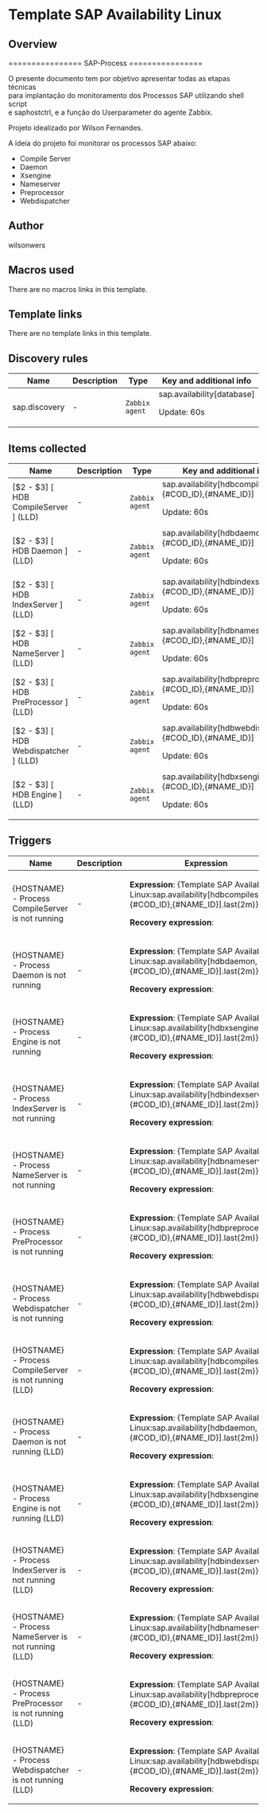 # Template SAP Availability Linux

## Overview

================ SAP-Process ================  
  
O presente documento tem por objetivo apresentar todas as etapas técnicas   
para implantação do monitoramento dos Processos SAP utilizando shell script   
e saphostctrl, e a função do Userparameter do agente Zabbix.  
  
Projeto idealizado por Wilson Fernandes.  
  
A ideia do projeto foi monitorar os processos SAP abaixo:  
  
- Compile Server  
- Daemon  
- Xsengine  
- Nameserver  
- Preprocessor  
- Webdispatcher

## Author

wilsonwers

## Macros used

There are no macros links in this template.

## Template links

There are no template links in this template.

## Discovery rules

|Name|Description|Type|Key and additional info|
|----|-----------|----|----|
|sap.discovery|<p>-</p>|`Zabbix agent`|sap.availability[database]<p>Update: 60s</p>|
## Items collected

|Name|Description|Type|Key and additional info|
|----|-----------|----|----|
|[$2 - $3] [ HDB CompileServer ] (LLD)|<p>-</p>|`Zabbix agent`|sap.availability[hdbcompileserver,{#COD_ID},{#NAME_ID}]<p>Update: 60s</p>|
|[$2 - $3] [ HDB Daemon ] (LLD)|<p>-</p>|`Zabbix agent`|sap.availability[hdbdaemon,{#COD_ID},{#NAME_ID}]<p>Update: 60s</p>|
|[$2 - $3] [ HDB IndexServer ] (LLD)|<p>-</p>|`Zabbix agent`|sap.availability[hdbindexserver,{#COD_ID},{#NAME_ID}]<p>Update: 60s</p>|
|[$2 - $3] [ HDB NameServer ] (LLD)|<p>-</p>|`Zabbix agent`|sap.availability[hdbnameserver,{#COD_ID},{#NAME_ID}]<p>Update: 60s</p>|
|[$2 - $3] [ HDB PreProcessor ] (LLD)|<p>-</p>|`Zabbix agent`|sap.availability[hdbpreprocessor,{#COD_ID},{#NAME_ID}]<p>Update: 60s</p>|
|[$2 - $3] [ HDB Webdispatcher ] (LLD)|<p>-</p>|`Zabbix agent`|sap.availability[hdbwebdispatcher,{#COD_ID},{#NAME_ID}]<p>Update: 60s</p>|
|[$2 - $3] [ HDB Engine ] (LLD)|<p>-</p>|`Zabbix agent`|sap.availability[hdbxsengine,{#COD_ID},{#NAME_ID}]<p>Update: 60s</p>|
## Triggers

|Name|Description|Expression|Priority|
|----|-----------|----------|--------|
|{HOSTNAME} - Process CompileServer is not running|<p>-</p>|<p>**Expression**: {Template SAP Availability Linux:sap.availability[hdbcompileserver,{#COD_ID},{#NAME_ID}].last(2m)}=0</p><p>**Recovery expression**: </p>|disaster|
|{HOSTNAME} - Process Daemon is not running|<p>-</p>|<p>**Expression**: {Template SAP Availability Linux:sap.availability[hdbdaemon,{#COD_ID},{#NAME_ID}].last(2m)}=0</p><p>**Recovery expression**: </p>|disaster|
|{HOSTNAME} - Process Engine is not running|<p>-</p>|<p>**Expression**: {Template SAP Availability Linux:sap.availability[hdbxsengine,{#COD_ID},{#NAME_ID}].last(2m)}=0</p><p>**Recovery expression**: </p>|disaster|
|{HOSTNAME} - Process IndexServer is not running|<p>-</p>|<p>**Expression**: {Template SAP Availability Linux:sap.availability[hdbindexserver,{#COD_ID},{#NAME_ID}].last(2m)}=0</p><p>**Recovery expression**: </p>|disaster|
|{HOSTNAME} - Process NameServer is not running|<p>-</p>|<p>**Expression**: {Template SAP Availability Linux:sap.availability[hdbnameserver,{#COD_ID},{#NAME_ID}].last(2m)}=0</p><p>**Recovery expression**: </p>|disaster|
|{HOSTNAME} - Process  PreProcessor is not running|<p>-</p>|<p>**Expression**: {Template SAP Availability Linux:sap.availability[hdbpreprocessor,{#COD_ID},{#NAME_ID}].last(2m)}=0</p><p>**Recovery expression**: </p>|disaster|
|{HOSTNAME} - Process  Webdispatcher is not running|<p>-</p>|<p>**Expression**: {Template SAP Availability Linux:sap.availability[hdbwebdispatcher,{#COD_ID},{#NAME_ID}].last(2m)}=0</p><p>**Recovery expression**: </p>|disaster|
|{HOSTNAME} - Process CompileServer is not running (LLD)|<p>-</p>|<p>**Expression**: {Template SAP Availability Linux:sap.availability[hdbcompileserver,{#COD_ID},{#NAME_ID}].last(2m)}=0</p><p>**Recovery expression**: </p>|disaster|
|{HOSTNAME} - Process Daemon is not running (LLD)|<p>-</p>|<p>**Expression**: {Template SAP Availability Linux:sap.availability[hdbdaemon,{#COD_ID},{#NAME_ID}].last(2m)}=0</p><p>**Recovery expression**: </p>|disaster|
|{HOSTNAME} - Process Engine is not running (LLD)|<p>-</p>|<p>**Expression**: {Template SAP Availability Linux:sap.availability[hdbxsengine,{#COD_ID},{#NAME_ID}].last(2m)}=0</p><p>**Recovery expression**: </p>|disaster|
|{HOSTNAME} - Process IndexServer is not running (LLD)|<p>-</p>|<p>**Expression**: {Template SAP Availability Linux:sap.availability[hdbindexserver,{#COD_ID},{#NAME_ID}].last(2m)}=0</p><p>**Recovery expression**: </p>|disaster|
|{HOSTNAME} - Process NameServer is not running (LLD)|<p>-</p>|<p>**Expression**: {Template SAP Availability Linux:sap.availability[hdbnameserver,{#COD_ID},{#NAME_ID}].last(2m)}=0</p><p>**Recovery expression**: </p>|disaster|
|{HOSTNAME} - Process  PreProcessor is not running (LLD)|<p>-</p>|<p>**Expression**: {Template SAP Availability Linux:sap.availability[hdbpreprocessor,{#COD_ID},{#NAME_ID}].last(2m)}=0</p><p>**Recovery expression**: </p>|disaster|
|{HOSTNAME} - Process  Webdispatcher is not running (LLD)|<p>-</p>|<p>**Expression**: {Template SAP Availability Linux:sap.availability[hdbwebdispatcher,{#COD_ID},{#NAME_ID}].last(2m)}=0</p><p>**Recovery expression**: </p>|disaster|
